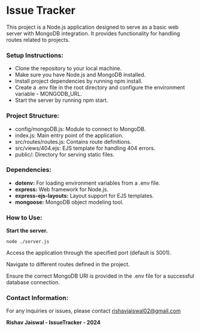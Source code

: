 # Issue Tracker
This project is a Node.js application designed to serve as a basic web server with MongoDB integration. It provides functionality for handling routes related to projects.

### Setup Instructions:
- Clone the repository to your local machine.
- Make sure you have Node.js and MongoDB installed.
- Install project dependencies by running npm install.
- Create a .env file in the root directory and configure the environment variable - MONGODB_URL.
- Start the server by running npm start.

### Project Structure:
- config/mongoDB.js: Module to connect to MongoDB.
- index.js: Main entry point of the application.
- src/routes/routes.js: Contains route definitions.
- src/views/404.ejs: EJS template for handling 404 errors.
- public/: Directory for serving static files.

### Dependencies:
- **dotenv:** For loading environment variables from a .env file.
- **express:** Web framework for Node.js.
- **express-ejs-layouts:** Layout support for EJS templates.
- **mongoose:** MongoDB object modeling tool.

### How to Use:
**Start the server.**
```
node ./server.js
```
Access the application through the specified port (default is 3001).

Navigate to different routes defined in the project.

Ensure the correct MongoDB URI is provided in the .env file for a successful database connection.


### Contact Information:
For any inquiries or issues, please contact rishavjaiswal02@gmail.com

**Rishav Jaiswal - IssueTracker - 2024**
